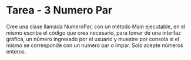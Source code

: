 # Tarea - 3 Numero Par

Cree una clase llamada NumeroPar, con un método Main ejecutable, en el mismo escriba el
código que crea necesario, para tomar de una interfaz gráfica, un número ingresado por el
usuario y muestre por consola si el mismo se corresponde con un número par o impar. Solo
acepte números enteros.

